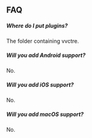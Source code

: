 ## FAQ

##### Where do I put plugins?

The folder containing vvctre.

##### Will you add Android support?

No.

##### Will you add iOS support?

No.

##### Will you add macOS support?

No.
